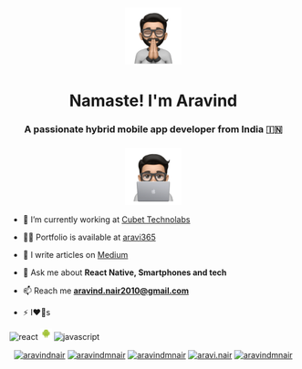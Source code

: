 <h1 align="center">
<img src='https://raw.githubusercontent.com/aravi365/aravi365/master/imgs/img_1.png' alt="Aravind M Nair, React Native developer who loves tech and gadgets" height="100" width="100"/>
</h1>
<h1 align="center"> Namaste! I'm Aravind</h1>
<h3 align="center">A passionate hybrid mobile app developer from India 🇮🇳</h3>
<h3 align="center">
<img align="center" src='https://raw.githubusercontent.com/aravi365/aravi365/master/imgs/img_2.png' alt="Aravind M Nair, React Native developer who loves tech and gadgets" height="100" width="100"/>
 </h3>


- 🔭 I’m currently working at  [Cubet Technolabs](https://cubettech.com/)

- 👨‍💻 Portfolio is available at [aravi365](https://aravi365.github.io)

- 📝 I write articles on [Medium](https://medium.com/@aravindmnair)

- 💬 Ask me about **React Native, Smartphones and tech**

- 📫 Reach me **aravind.nair2010@gmail.com**

- ⚡ I❤️📱s
 
<p align="left">
 <img src="https://konpa.github.io/devicon/devicon.git/icons/react/react-original-wordmark.svg" alt="react" width="20" height="20"/> 
 <img src="https://github.com/devicons/devicon/blob/master/icons/android/android-original-wordmark.svg" alt="android" width="20" height="20"/> 
 <img src="https://konpa.github.io/devicon/devicon.git/icons/javascript/javascript-original.svg" alt="javascript" width="20" heiglht="20"/></p>
 <p align="center">

<p align="center">
<a href="https://twitter.com/aravindnair" target="blank"><img align="center" src="https://cdn.jsdelivr.net/npm/simple-icons@3.0.1/icons/twitter.svg" alt="aravindnair" height="20" width="20" /></a>
<a href="https://linkedin.com/in/aravindmnair" target="blank"><img align="center" src="https://cdn.jsdelivr.net/npm/simple-icons@3.0.1/icons/linkedin.svg" alt="aravindmnair" height="20" width="20" /></a>
<a href="https://fb.com/aravindmnair" target="blank"><img align="center" src="https://cdn.jsdelivr.net/npm/simple-icons@3.0.1/icons/facebook.svg" alt="aravindmnair" height="20" width="20" /></a>
<a href="https://instagram.com/aravi.nair" target="blank"><img align="center" src="https://cdn.jsdelivr.net/npm/simple-icons@3.0.1/icons/instagram.svg" alt="aravi.nair" height="20" width="20" /></a>
<a href="https://medium.com/@aravindmnair" target="blank"><img align="center" src="https://cdn.jsdelivr.net/npm/simple-icons@3.0.1/icons/medium.svg" alt="aravindmnair" height="20" width="20" /></a>
</p>
